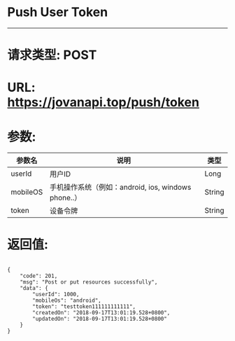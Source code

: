 # Push User Token
---
# 请求类型: POST
# URL: https://jovanapi.top/push/token
# 参数:
参数名 | 说明                   | 类型
----- |----------------------- | ----
userId | 用户ID   | Long
mobileOS | 手机操作系统（例如：android, ios, windows phone..）  | String
token   | 设备令牌         | String
# 返回值:
<pre><code>
{
    "code": 201,
    "msg": "Post or put resources successfully",
    "data": {
        "userId": 1000,
        "mobileOs": "android",
        "token": "testtoken111111111111",
        "createdOn": "2018-09-17T13:01:19.528+0800",
        "updatedOn": "2018-09-17T13:01:19.528+0800"
    }
}
</code></pre>
